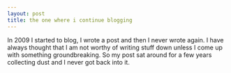 ```yaml
---
layout: post
title: the one where i continue blogging
---
```


In 2009 I started to blog, I wrote a post and then I never wrote again. I have always thought that I am not worthy of writing
stuff down unless I come up with something groundbreaking. So my post sat around for a few years collecting dust and I never got back into it.



